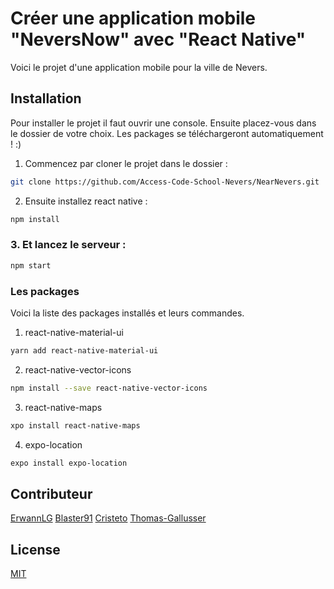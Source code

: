 # Créer une application mobile "NeversNow" avec "React Native"

Voici le projet d'une application mobile pour la ville de Nevers.


## Installation

Pour installer le projet il faut ouvrir une console. Ensuite placez-vous dans le dossier de votre choix.
Les packages se téléchargeront automatiquement ! :)

1. Commencez par cloner le projet dans le dossier :
```bash
git clone https://github.com/Access-Code-School-Nevers/NearNevers.git
```
2. Ensuite installez react native :
```bash
npm install
```

### 3. Et lancez le serveur :
```bash
npm start
```

### Les packages

Voici la liste des packages installés et leurs commandes.

1. react-native-material-ui
```bash
yarn add react-native-material-ui
```
2. react-native-vector-icons
```bash
npm install --save react-native-vector-icons
```
3. react-native-maps
```bash
xpo install react-native-maps
```
4. expo-location
```bash
expo install expo-location
```

## Contributeur

[ErwannLG](https://github.com/ErwannLG)
[Blaster91](https://github.com/Blaster91)
[Cristeto](https://github.com/Cristeto)
[Thomas-Gallusser](https://github.com/Thomas-Gallusser)

## License
[MIT](https://choosealicense.com/licenses/mit/)
